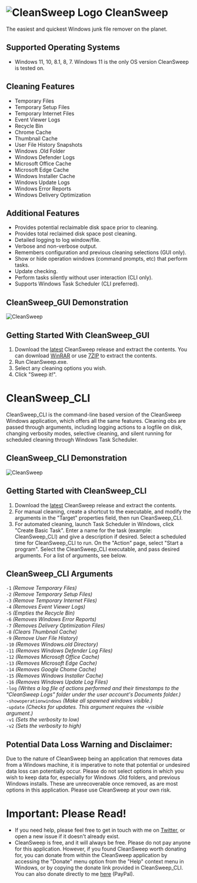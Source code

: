 # ![CleanSweep Logo](https://i.imgur.com/mdSoQbh.png) CleanSweep
The easiest and quickest Windows junk file remover on the planet.

## Supported Operating Systems
* Windows 11, 10, 8.1, 8, 7. Windows 11 is the only OS version CleanSweep is tested on.

## Cleaning Features
* Temporary Files
* Temporary Setup Files
* Temporary Internet Files
* Event Viewer Logs
* Recycle Bin
* Chrome Cache
* Thumbnail Cache
* User File History Snapshots
* Windows .Old Folder
* Windows Defender Logs
* Microsoft Office Cache
* Microsoft Edge Cache
* Windows Installer Cache
* Windows Update Logs
* Windows Error Reports
* Windows Delivery Optimization

## Additional Features
* Provides potential reclaimable disk space prior to cleaning.
* Provides total reclaimed disk space post cleaning.
* Detailed logging to log window/file.
* Verbose and non-verbose output.
* Remembers configuration and previous cleaning selections (GUI only).
* Show or hide operation windows (command prompts, etc) that perform tasks.
* Update checking.
* Perform tasks silently without user interaction (CLI only).
* Supports Windows Task Scheduler (CLI preferred).

## CleanSweep_GUI Demonstration
![CleanSweep](https://i.imgur.com/SMhZIGp.gif)

## Getting Started With CleanSweep_GUI
1. Download the [latest](https://github.com/thomasloupe/CleanSweep/releases) CleanSweep release and extract the contents. You can download [WinRAR](https://www.rarlab.com/download.htm) or use [7ZIP](https://www.7-zip.org/) to extract the contents.
1. Run CleanSweep.exe.
1. Select any cleaning options you wish.
1. Click "Sweep it!".

# CleanSweep_CLI
CleanSweep_CLI is the command-line based version of the CleanSweep Windows application, which offers all the same features. Cleaning obs are passed through arguments, including logging actions to a logfile on disk, changing verbosity modes, selective cleaning, and silent running for scheduled cleaning through Windows Task Scheduler.

## CleanSweep_CLI Demonstration
![CleanSweep](https://i.imgur.com/eqwglBE.gif)

## Getting Started with CleanSweep_CLI
1. Download the [latest](https://github.com/thomasloupe/CleanSweep/releases) CleanSweep release and extract the contents.
1. For manual cleaning, create a shortcut to the executable, and modify the arguments in the "Target" properties field, then run CleanSweep_CLI.
1. For automated cleaning, launch Task Scheduler in Windows, click "Create Basic Task". Enter a name for the task (example: CleanSweep_CLI) and give a description if desired. Select a scheduled time for CleanSweep_CLI to run. On the "Action" page, select "Start a program". Select the CleanSweep_CLI executable, and pass desired arguments. For a list of arguments, see below.

## CleanSweep_CLI Arguments
`-1` *(Remove Temporary Files)*  
`-2` *(Remove Temporary Setup Files)*  
``-3`` *(Remove Temporary Internet Files)*  
``-4`` *(Removes Event Viewer Logs)*  
``-5`` *(Empties the Recycle Bin)*  
``-6`` *(Removes Windows Error Reports)*  
``-7`` *(Removes Delivery Optimization Files)*  
``-8`` *(Clears Thumbnail Cache)*  
``-9`` *(Remove User File History)*  
``-10`` *(Removes Windows.old Directory)*  
``-11`` *(Removes Windows Defender Log Files)*  
``-12`` *(Removes Microsoft Office Cache)*  
``-13`` *(Removes Microsoft Edge Cache)*  
``-14`` *(Removes Google Chome Cache)*  
``-15`` *(Removes Windows Installer Cache)*  
``-16`` *(Removes Windows Update Log Files)*  
``-log`` *(Writes a log file of actions performed and their timestamps to the "CleanSweep Logs" folder under the user account's Documents folder.)*  
``-showoperationwindows`` *(Make all spawned windows visible.)*  
``-update`` *(Checks for updates. This argument requires the -visible argument.)*  
``-v1`` *(Sets the verbosity to low)*  
``-v2`` *(Sets the verbosity to high)*  

## Potential Data Loss Warning and Disclaimer:
Due to the nature of CleanSweep being an application that removes data from a Windows machine, it is imperative to note that potential or undesired data loss can potentially occur. Please do not select options in which you wish to keep data for, especially for Windows .Old folders, and previous Windows installs. These are unrecoverable once removed, as are most options in this application. Please use CleanSweep at your own risk.

# Important: Please Read!
* If you need help, please feel free to get in touch with me on [Twitter](https://twitter.com/acid_rain), or open a new issue if it doesn't already exist.
* CleanSweep is free, and it will always be free. Please do not pay anyone for this application. However, if you found CleanSweep worth donating for, you can donate from within the CleanSweep application by accessing the "Donate" menu option from the "Help" context menu in Windows, or by copying the donate link provided in CleanSweep_CLI. You can also donate directly to me [here](https://paypal.me/thomasloupe) (PayPal).